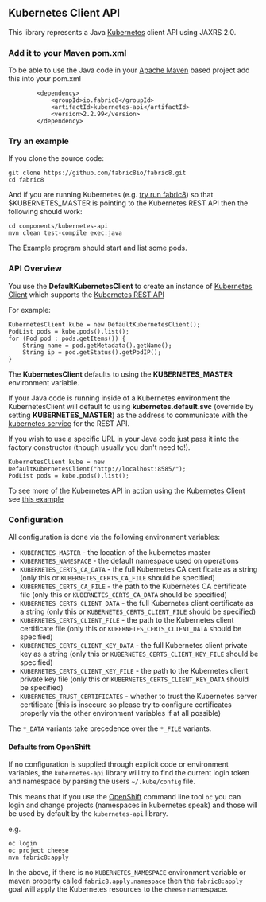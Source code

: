 ## Kubernetes Client API

This library represents a Java [Kubernetes](http://kubernetes.io/) client API using JAXRS 2.0.

### Add it to your Maven pom.xml

To be able to use the Java code in your [Apache Maven](http://maven.apache.org/) based project add this into your pom.xml

            <dependency>
                <groupId>io.fabric8</groupId>
                <artifactId>kubernetes-api</artifactId>
                <version>2.2.99</version>
            </dependency>

### Try an example

If you clone the source code:

    git clone https://github.com/fabric8io/fabric8.git
    cd fabric8

And if you are running Kubernetes (e.g. [try run fabric8](http://fabric8.io/guide/getStarted.html)) so that $KUBERNETES_MASTER is pointing to the Kubernetes REST API then the following should work:

    cd components/kubernetes-api
    mvn clean test-compile exec:java

The Example program should start and list some pods.

### API Overview

You use the **DefaultKubernetesClient** to create an instance of [Kubernetes Client](https://github.com/fabric8io/kubernetes-client) which supports the [Kubernetes REST API](https://github.com/GoogleCloudPlatform/kubernetes/blob/master/DESIGN.md#kubernetes-api-server)

For example:

    KubernetesClient kube = new DefaultKubernetesClient();
    PodList pods = kube.pods().list();
    for (Pod pod : pods.getItems()) {
        String name = pod.getMetadata().getName();
        String ip = pod.getStatus().getPodIP();
    }

The **KubernetesClient** defaults to using the **KUBERNETES_MASTER** environment variable.

If your Java code is running inside of a Kubernetes environment the KubernetesClient will default to using **kubernetes.default.svc** (override by setting **KUBERNETES_MASTER**) as the address to communicate with the [kubernetes service](http://fabric8.io/guide/services.html) for the REST API.

If you wish to use a specific URL in your Java code just pass it into the factory constructor (though usually you don't need to!).

    KubernetesClient kube = new DefaultKubernetesClient("http://localhost:8585/");
    PodList pods = kube.pods().list();

To see more of the Kubernetes API in action using the [Kubernetes Client](https://github.com/fabric8io/kubernetes-client) see [this example](https://github.com/fabric8io/fabric8/blob/master/components/kubernetes-api/src/test/java/io/fabric8/kubernetes/api/Example.java#L48)

### Configuration

All configuration is done via the following environment variables:

* `KUBERNETES_MASTER` - the location of the kubernetes master
* `KUBERNETES_NAMESPACE` - the default namespace used on operations
* `KUBERNETES_CERTS_CA_DATA` - the full Kubernetes CA certificate as a string (only this or `KUBERNETES_CERTS_CA_FILE` should be specified)
* `KUBERNETES_CERTS_CA_FILE` - the path to the Kubernetes CA certificate file (only this or `KUBERNETES_CERTS_CA_DATA` should be specified)
* `KUBERNETES_CERTS_CLIENT_DATA` - the full Kubernetes client certificate as a string (only this or `KUBERNETES_CERTS_CLIENT_FILE` should be specified)
* `KUBERNETES_CERTS_CLIENT_FILE` - the path to the Kubernetes client certificate file (only this or `KUBERNETES_CERTS_CLIENT_DATA` should be specified)
* `KUBERNETES_CERTS_CLIENT_KEY_DATA` - the full Kubernetes client private key as a string (only this or `KUBERNETES_CERTS_CLIENT_KEY_FILE` should be specified)
* `KUBERNETES_CERTS_CLIENT_KEY_FILE` - the path to the Kubernetes client private key file (only this or `KUBERNETES_CERTS_CLIENT_KEY_DATA` should be specified)
* `KUBERNETES_TRUST_CERTIFICATES` - whether to trust the Kubernetes server certificate (this is insecure so please try to configure certificates properly via the other environment variables if at all possible)

The `*_DATA` variants take precedence over the `*_FILE` variants.

#### Defaults from OpenShift

If no configuration is supplied through explicit code or environment variables, the `kubernetes-api` library will try to find the current login token and namespace by parsing the users `~/.kube/config` file.

This means that if you use the [OpenShift](http://www.openshift.org/) command line tool `oc` you can login and change projects (namespaces in kubernetes speak) and those will be used by default by the `kubernetes-api` library.

e.g.

```
oc login
oc project cheese
mvn fabric8:apply
```

In the above, if there is no `KUBERNETES_NAMESPACE` environment variable or maven property called `fabric8.apply.namespace` then the `fabric8:apply` goal will apply the Kubernetes resources to the `cheese` namespace.
